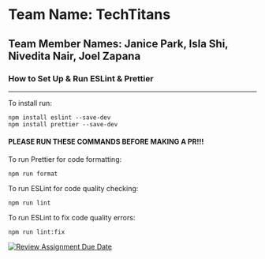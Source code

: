 # Team Name: TechTitans

## Team Member Names: Janice Park, Isla Shi, Nivedita Nair, Joel Zapana

### How to Set Up & Run ESLint & Prettier

---

To install run:

```
npm install eslint --save-dev
npm install prettier --save-dev
```

#### PLEASE RUN THESE COMMANDS BEFORE MAKING A PR!!!

To run Prettier for code formatting:

```
npm run format
```

To run ESLint for code quality checking:

```
npm run lint
```

To run ESLint to fix code quality errors:

```
npm run lint:fix
```

[![Review Assignment Due Date](https://classroom.github.com/assets/deadline-readme-button-22041afd0340ce965d47ae6ef1cefeee28c7c493a6346c4f15d667ab976d596c.svg)](https://classroom.github.com/a/lJAxgDL-)
